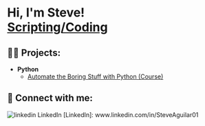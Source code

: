<h1>Hi, I'm Steve! <br/><a href="https://github.com/SteveAguilar01">Scripting/Coding</a>

<h2>👨‍💻 Projects:</h2>

- <b>Python</b>
  - [Automate the Boring Stuff with Python (Course)](https://github.com/SteveAguilar01/Automate)

<h2> 🤳 Connect with me:</h2>
  <p>
    <img src="https://i.stack.imgur.com/gVE0j.png" alt="linkedin"> LinkedIn
    [LinkedIn]: www.linkedin.com/in/SteveAguilar01
  </a> &nbsp; 

<!--
**SteveAguilar01/SteveAguilar01** is a ✨ _special_ ✨ repository because its `README.md` (this file) appears on your GitHub profile.

Here are some ideas to get you started:

- 🔭 I’m currently working on Python - automate the boring stuff course/book
- 🌱 I’m currently learning threat analysis with ethical hacking labs
- 👯 I’m looking to collaborate on 
- 🤔 I’m looking for help with
- 📫 How to reach me: Email, phone or Linkedin
